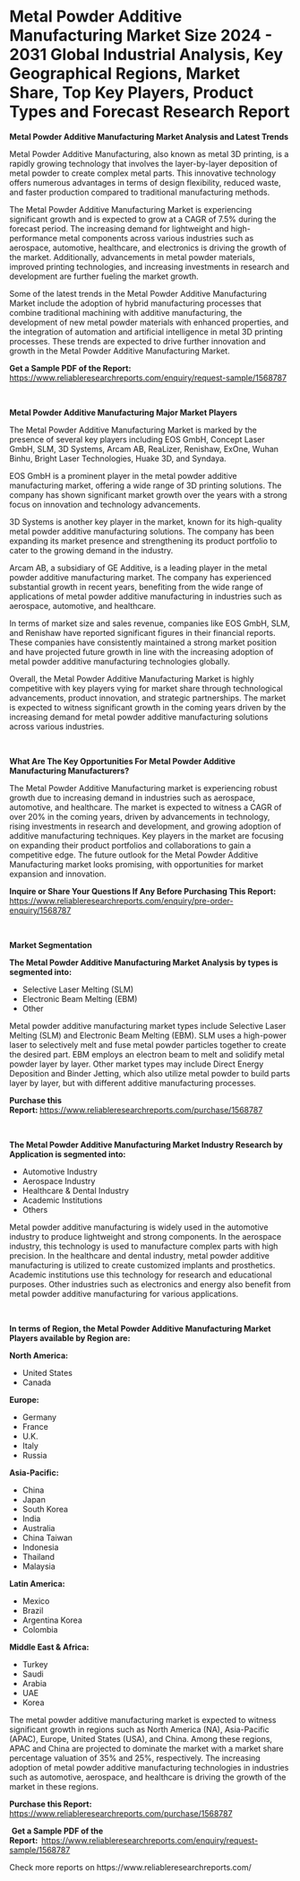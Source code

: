 <p><h1>Metal Powder Additive Manufacturing Market Size 2024 - 2031 Global Industrial Analysis, Key Geographical Regions, Market Share, Top Key Players, Product Types and Forecast Research Report</h1></p><p><strong>Metal Powder Additive Manufacturing Market Analysis and Latest Trends</strong></p>
<p><p>Metal Powder Additive Manufacturing, also known as metal 3D printing, is a rapidly growing technology that involves the layer-by-layer deposition of metal powder to create complex metal parts. This innovative technology offers numerous advantages in terms of design flexibility, reduced waste, and faster production compared to traditional manufacturing methods.</p><p>The Metal Powder Additive Manufacturing Market is experiencing significant growth and is expected to grow at a CAGR of 7.5% during the forecast period. The increasing demand for lightweight and high-performance metal components across various industries such as aerospace, automotive, healthcare, and electronics is driving the growth of the market. Additionally, advancements in metal powder materials, improved printing technologies, and increasing investments in research and development are further fueling the market growth.</p><p>Some of the latest trends in the Metal Powder Additive Manufacturing Market include the adoption of hybrid manufacturing processes that combine traditional machining with additive manufacturing, the development of new metal powder materials with enhanced properties, and the integration of automation and artificial intelligence in metal 3D printing processes. These trends are expected to drive further innovation and growth in the Metal Powder Additive Manufacturing Market.</p></p>
<p><strong>Get a Sample PDF of the Report:&nbsp;</strong> <a href="https://www.reliableresearchreports.com/enquiry/request-sample/1568787">https://www.reliableresearchreports.com/enquiry/request-sample/1568787</a></p>
<p>&nbsp;</p>
<p><strong>Metal Powder Additive Manufacturing Major Market Players</strong></p>
<p><p>The Metal Powder Additive Manufacturing Market is marked by the presence of several key players including EOS GmbH, Concept Laser GmbH, SLM, 3D Systems, Arcam AB, ReaLizer, Renishaw, ExOne, Wuhan Binhu, Bright Laser Technologies, Huake 3D, and Syndaya.</p><p>EOS GmbH is a prominent player in the metal powder additive manufacturing market, offering a wide range of 3D printing solutions. The company has shown significant market growth over the years with a strong focus on innovation and technology advancements. </p><p>3D Systems is another key player in the market, known for its high-quality metal powder additive manufacturing solutions. The company has been expanding its market presence and strengthening its product portfolio to cater to the growing demand in the industry.</p><p>Arcam AB, a subsidiary of GE Additive, is a leading player in the metal powder additive manufacturing market. The company has experienced substantial growth in recent years, benefiting from the wide range of applications of metal powder additive manufacturing in industries such as aerospace, automotive, and healthcare.</p><p>In terms of market size and sales revenue, companies like EOS GmbH, SLM, and Renishaw have reported significant figures in their financial reports. These companies have consistently maintained a strong market position and have projected future growth in line with the increasing adoption of metal powder additive manufacturing technologies globally.</p><p>Overall, the Metal Powder Additive Manufacturing Market is highly competitive with key players vying for market share through technological advancements, product innovation, and strategic partnerships. The market is expected to witness significant growth in the coming years driven by the increasing demand for metal powder additive manufacturing solutions across various industries.</p></p>
<p>&nbsp;</p>
<p><strong>What Are The Key Opportunities For Metal Powder Additive Manufacturing Manufacturers?</strong></p>
<p><p>The Metal Powder Additive Manufacturing market is experiencing robust growth due to increasing demand in industries such as aerospace, automotive, and healthcare. The market is expected to witness a CAGR of over 20% in the coming years, driven by advancements in technology, rising investments in research and development, and growing adoption of additive manufacturing techniques. Key players in the market are focusing on expanding their product portfolios and collaborations to gain a competitive edge. The future outlook for the Metal Powder Additive Manufacturing market looks promising, with opportunities for market expansion and innovation.</p></p>
<p><strong>Inquire or Share Your Questions If Any Before Purchasing This Report:</strong> <a href="https://www.reliableresearchreports.com/enquiry/pre-order-enquiry/1568787">https://www.reliableresearchreports.com/enquiry/pre-order-enquiry/1568787</a></p>
<p>&nbsp;</p>
<p><strong>Market Segmentation</strong></p>
<p><strong>The Metal Powder Additive Manufacturing Market Analysis by types is segmented into:</strong></p>
<p><ul><li>Selective Laser Melting (SLM)</li><li>Electronic Beam Melting (EBM)</li><li>Other</li></ul></p>
<p><p>Metal powder additive manufacturing market types include Selective Laser Melting (SLM) and Electronic Beam Melting (EBM). SLM uses a high-power laser to selectively melt and fuse metal powder particles together to create the desired part. EBM employs an electron beam to melt and solidify metal powder layer by layer. Other market types may include Direct Energy Deposition and Binder Jetting, which also utilize metal powder to build parts layer by layer, but with different additive manufacturing processes.</p></p>
<p><strong>Purchase this Report:&nbsp;</strong><a href="https://www.reliableresearchreports.com/purchase/1568787">https://www.reliableresearchreports.com/purchase/1568787</a></p>
<p>&nbsp;</p>
<p><strong>The Metal Powder Additive Manufacturing Market Industry Research by Application is segmented into:</strong></p>
<p><ul><li>Automotive Industry</li><li>Aerospace Industry</li><li>Healthcare & Dental Industry</li><li>Academic Institutions</li><li>Others</li></ul></p>
<p><p>Metal powder additive manufacturing is widely used in the automotive industry to produce lightweight and strong components. In the aerospace industry, this technology is used to manufacture complex parts with high precision. In the healthcare and dental industry, metal powder additive manufacturing is utilized to create customized implants and prosthetics. Academic institutions use this technology for research and educational purposes. Other industries such as electronics and energy also benefit from metal powder additive manufacturing for various applications.</p></p>
<p>&nbsp;</p>
<p><strong>In terms of Region, the Metal Powder Additive Manufacturing Market Players available by Region are:</strong></p>
<p>
    <p> <strong> North America: </strong>
        <ul>
            <li>United States</li>
            <li>Canada</li>
        </ul>
        </p> 
    <p> <strong> Europe: </strong>
        <ul>
            <li>Germany</li>
            <li>France</li>
            <li>U.K.</li>
            <li>Italy</li>
            <li>Russia</li>
        </ul>
        </p> 
    <p> <strong> Asia-Pacific: </strong>
        <ul>
            <li>China</li>
            <li>Japan</li>
            <li>South Korea</li>
            <li>India</li>
            <li>Australia</li>
            <li>China Taiwan</li>
            <li>Indonesia</li>
            <li>Thailand</li>
            <li>Malaysia</li>
        </ul>
        </p> 
    <p> <strong> Latin America: </strong>
        <ul>
            <li>Mexico</li>
            <li>Brazil</li>
            <li>Argentina Korea</li>
            <li>Colombia</li>
        </ul>
        </p> 
    <p> <strong> Middle East & Africa: </strong>
        <ul>
            <li>Turkey</li>
            <li>Saudi</li>
            <li>Arabia</li>
            <li>UAE</li>
            <li>Korea</li>
        </ul>
    </p>
    </p>
<p><p>The metal powder additive manufacturing market is expected to witness significant growth in regions such as North America (NA), Asia-Pacific (APAC), Europe, United States (USA), and China. Among these regions, APAC and China are projected to dominate the market with a market share percentage valuation of 35% and 25%, respectively. The increasing adoption of metal powder additive manufacturing technologies in industries such as automotive, aerospace, and healthcare is driving the growth of the market in these regions.</p></p>
<p><strong>Purchase this Report: </strong><a href="https://www.reliableresearchreports.com/purchase/1568787">https://www.reliableresearchreports.com/purchase/1568787</a></p>
<p>&nbsp;<strong>Get a Sample PDF of the Report:&nbsp;&nbsp;</strong><a href="https://www.reliableresearchreports.com/enquiry/request-sample/1568787">https://www.reliableresearchreports.com/enquiry/request-sample/1568787</a></p>
<p><strong></strong></p>
<p>Check more reports on https://www.reliableresearchreports.com/</p>